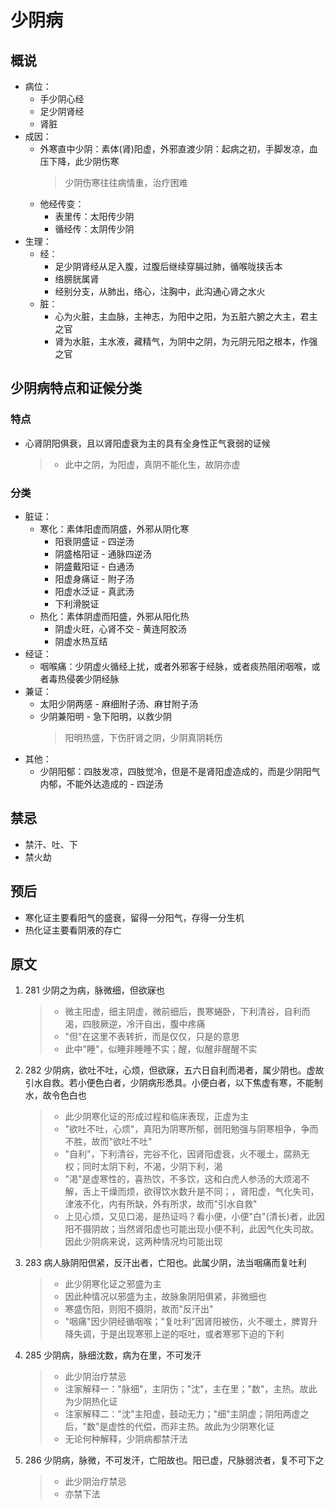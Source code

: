 # 少阴病
## 概说
* 病位：
    * 手少阴心经
    * 足少阴肾经
    * 肾脏
* 成因：
    * 外寒直中少阴：素体(肾)阳虚，外邪直渡少阴：起病之初，手脚发凉，血压下降，此少阴伤寒
        > 少阴伤寒往往病情重，治疗困难
    * 他经传变：
        * 表里传：太阳传少阴
        * 循经传：太阴传少阴
* 生理：
    * 经：
        * 足少阴肾经从足入腹，过腹后继续穿膈过肺，循喉咙挟舌本
        * 络膀胱属肾
        * 经别分支，从肺出，络心，注胸中，此沟通心肾之水火
    * 脏：
        * 心为火脏，主血脉，主神志，为阳中之阳，为五脏六腑之大主，君主之官
        * 肾为水脏，主水液，藏精气，为阴中之阴，为元阴元阳之根本，作强之官

## 少阴病特点和证候分类
### 特点
* 心肾阴阳俱衰，且以肾阳虚衰为主的具有全身性正气衰弱的证候
    > * 此中之阴，为阳虚，真阴不能化生，故阴亦虚

### 分类
* 脏证：
    * 寒化：素体阳虚而阴盛，外邪从阴化寒
        * 阳衰阴盛证 - 四逆汤
        * 阴盛格阳证 - 通脉四逆汤
        * 阴盛戴阳证 - 白通汤
        * 阳虚身痛证 - 附子汤
        * 阳虚水泛证 - 真武汤
        * 下利滑脱证
    * 热化：素体阴虚而阳盛，外邪从阳化热
        * 阴虚火旺，心肾不交 - 黄连阿胶汤
        * 阴虚水热互结
* 经证：
    * 咽喉痛：少阴虚火循经上扰，或者外邪客于经脉，或者痰热阻闭咽喉，或者毒热侵袭少阴经脉
* 兼证：
    * 太阳少阴两感 - 麻细附子汤、麻甘附子汤
    * 少阴兼阳明 - 急下阳明，以救少阴
        > 阳明热盛，下伤肝肾之阴，少阴真阴耗伤
* 其他：
    * 少阴阳郁：四肢发凉，四肢觉冷，但是不是肾阳虚造成的，而是少阴阳气内郁，不能外达造成的 - 四逆汤

## 禁忌
* 禁汗、吐、下
* 禁火劫

## 预后
* 寒化证主要看阳气的盛衰，留得一分阳气，存得一分生机
* 热化证主要看阴液的存亡

## 原文
1. 281 少阴之为病，脉微细，但欲寐也
    > * 微主阳虚，细主阴虚，微前细后，畏寒蜷卧，下利清谷，自利而渴，四肢厥逆，冷汗自出，腹中疼痛
    > * "但"在这里不表转折，而是仅仅，只是的意思
    > * 此中"睡"，似睡非睡睡不实；醒，似醒非醒醒不实
2. 282 少阴病，欲吐不吐，心烦，但欲寐，五六日自利而渇者，属少阴也。虚故引水自救。若小便色白者，少阴病形悉具。小便白者，以下焦虚有寒，不能制水，故令色白也
    > * 此少阴寒化证的形成过程和临床表现，正虚为主
    > * "欲吐不吐，心烦"，真阳为阴寒所郁，弱阳勉强与阴寒相争，争而不胜，故而"欲吐不吐"
    > * "自利"，下利清谷，完谷不化，因肾阳虚衰，火不暖土，腐熟无权；同时太阴下利，不渴，少阴下利，渴
    > * "渇"是虚寒性的，喜热饮，不多饮，这和白虎人参汤的大烦渴不解，舌上干燥而烦，欲得饮水数升是不同；，肾阳虚，气化失司，津液不化，内有所缺，外有所求，故而"引水自救"
    > * 上见心烦，又见口渴，是热证吗？看小便，小便"白"(清长)者，此因阳不摄阴故；当然肾阳虚也可能出现小便不利，此因气化失司故。因此少阴病来说，这两种情况均可能出现
3. 283 病人脉阴阳倶紧，反汗出者，亡阳也。此属少阴，法当咽痛而复吐利
    > * 此少阴寒化证之邪盛为主
    > * 因此种情况以邪盛为主，故脉象阴阳俱紧，非微细也
    > * 寒盛伤阳，则阳不摄阴，故而"反汗出"
    > * "咽痛"因少阴经循咽喉；"复吐利"因肾阳被伤，火不暖土，脾胃升降失调，于是出现寒邪上逆的呕吐，或者寒邪下迫的下利
4. 285 少阴病，脉细沈数，病为在里，不可发汗
    > * 此少阴治疗禁忌
    > * 注家解释一："脉细"，主阴伤；"沈"，主在里；"数"，主热。故此为少阴热化证
    > * 注家解释二："沈"主阳虚，鼓动无力；"细"主阴虚；阴阳两虚之后，"数"是虚性的代偿，而非主热。故此为少阴寒化证
    > * 无论何种解释，少阴病都禁汗法
5. 286 少阴病，脉微，不可发汗，亡阳故也。阳已虚，尺脉弱渋者，复不可下之
    > * 此少阴治疗禁忌
    > * 亦禁下法
